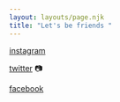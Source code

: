 ```yaml
---
layout: layouts/page.njk
title: "Let's be friends "
---
```

[instagram](nstagram.com/jane_vigour/)

[twitter](https://twitter.com/JaneVigour) 📷

[facebook](https://web.facebook.com/ajewole.glory?ref=bookmarks)